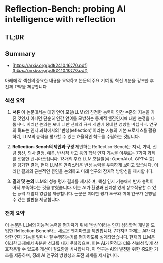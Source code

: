 # Reflection-Bench: probing AI intelligence with reflection
## TL;DR
## Summary
- [https://arxiv.org/pdf/2410.16270.pdf](https://arxiv.org/pdf/2410.16270.pdf)

아래에 각 섹션의 중요한 내용을 요약하고 논문의 주요 기여 및 혁신 부분을 강조한 후 전체 요약을 제공합니다.

### 섹션 요약

1. **서론**
   이 논문에서는 대형 언어 모델(LLM)의 진정한 능력이 인간 수준의 지능을 가진 것인지 아니면 단순히 인간 언어를 모방하는 통계적 엔진인지에 대한 논쟁을 다룹니다. 이러한 논의는 AI에 대한 신뢰와 규제 개발에 중대한 영향을 미칩니다. 연구의 목표는 인지 과학에서의 '반성(reflection)'이라는 지능의 기본 프로세스를 활용하여, LLM의 능력을 평가할 수 있는 효율적인 척도를 수립하는 것입니다.

2. **Reflection-Bench의 제안과 구성**
   제안하는 Reflection-Bench는 지각, 기억, 신념 갱신, 의사 결정, 예측, 반사적 사고 등의 핵심 인지 기능을 아우르는 7가지 과제를 포함한 벤치마크입니다. 13개의 주요 LLM 모델들(예: OpenAI o1, GPT-4 등)을 평가한 결과, 현재 LLM은 만족스러운 반성 능력을 부족하게 보이고 있습니다. 이러한 결과의 근본적인 원인을 논의하고 미래 연구의 잠재적 방향성을 제시합니다.

3. **결과 및 논의**
   LLM의 성능 평가 결과를 제시하며, 핵심 인지 기능에서 반사 능력이 아직 부족하다는 것을 밝혔습니다. 이는 AI가 환경과 신뢰성 있게 상호작용할 수 있는 능력 개발의 영감을 제공합니다. 논문은 이러한 평가 도구와 미래 연구가 진행될 수 있는 발판을 제공합니다.

### 전체 요약

이 논문은 LLM의 지능적 능력을 평가하기 위해 '반성'이라는 인지 심리학적 개념을 도입한 Reflection-Bench라는 새로운 벤치마크를 제안합니다. 7가지의 과제는 AI가 다양한 인지 기능을 얼마나 잘 수행하는지를 평가하도록 설계되었습니다. 현재의 LLM은 이러한 과제에서 충분한 성과를 내지 못하였으며, 이는 AI가 환경과 더욱 신뢰성 있게 상호작용할 수 있도록 개선이 필요함을 시사합니다. 이 연구는 AI의 발전을 위한 중요한 기초를 제공하며, 장래 AI 연구의 방향성과 도전 과제를 제시합니다.